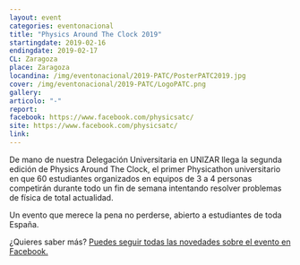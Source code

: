 ```yaml
---
layout: event
categories: eventonacional
title: "Physics Around The Clock 2019"
startingdate: 2019-02-16
endingdate: 2019-02-17
CL: Zaragoza
place: Zaragoza
locandina: /img/eventonacional/2019-PATC/PosterPATC2019.jpg
cover: /img/eventonacional/2019-PATC/LogoPATC.png
gallery:
articolo: "-"
report:
facebook: https://www.facebook.com/physicsatc/
site: https://www.facebook.com/physicsatc/
link:
---
```


De mano de nuestra Delegación Universitaria en UNIZAR llega la segunda edición de Physics Around The Clock, el primer Physicathon universitario en que 60 estudiantes organizados en equipos de 3 a 4 personas competirán durante todo un fin de semana intentando resolver problemas de física de total actualidad.

Un evento que merece la pena no perderse, abierto a estudiantes de toda España.

¿Quieres saber más? <a href="https://www.facebook.com/physicsatc/">Puedes seguir todas las novedades sobre el evento en Facebook.</a>
